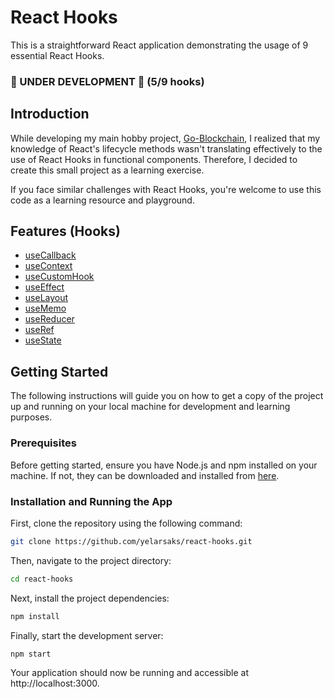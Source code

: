 

# React Hooks



This is a straightforward React application demonstrating the usage of 9 essential React Hooks.


### 🚧 UNDER DEVELOPMENT 🚧 (5/9 hooks)

## Introduction

While developing my main hobby project, [Go-Blockchain](https://github.com/elarsaks/Go-blockchain), I realized that my knowledge of React's lifecycle methods wasn't translating effectively to the use of React Hooks in functional components. Therefore, I decided to create this small project as a learning exercise. 

If you face similar challenges with React Hooks, you're welcome to use this code as a learning resource and playground.

## Features (Hooks)

- [useCallback](https://react.dev/reference/react/useCallback)
- [useContext](https://react.dev/reference/react/useContext)
- [useCustomHook](https://react.dev/reference/react/useCustomHook)
- [useEffect](https://react.dev/reference/react/useEffect)
- [useLayout](https://react.dev/reference/react/useLayout)
- [useMemo](https://react.dev/reference/react/useMemo)
- [useReducer](https://react.dev/reference/react/useReducer)
- [useRef](https://react.dev/reference/react/useRef)
- [useState](https://react.dev/reference/react/useState)


## Getting Started

The following instructions will guide you on how to get a copy of the project up and running on your local machine for development and learning purposes.

### Prerequisites

Before getting started, ensure you have Node.js and npm installed on your machine. If not, they can be downloaded and installed from [here](https://nodejs.org/).

### Installation and Running the App

First, clone the repository using the following command:

```bash
git clone https://github.com/yelarsaks/react-hooks.git
```

Then, navigate to the project directory:
```bash
cd react-hooks
```

Next, install the project dependencies:
```bash
npm install
```

Finally, start the development server:
```bash
npm start
```

Your application should now be running and accessible at http://localhost:3000.